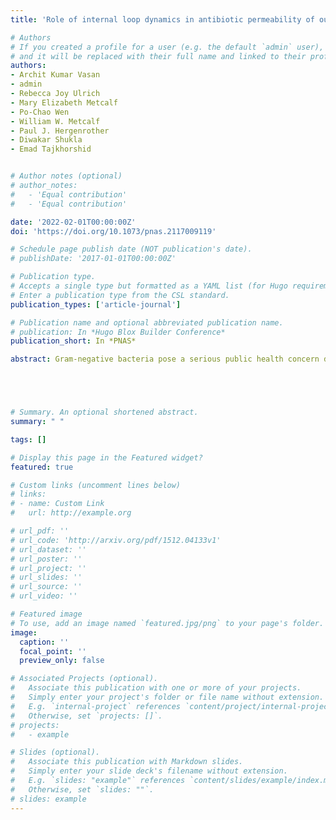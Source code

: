 ```yaml
---
title: 'Role of internal loop dynamics in antibiotic permeability of outer membrane porins'

# Authors
# If you created a profile for a user (e.g. the default `admin` user), write the username (folder name) here
# and it will be replaced with their full name and linked to their profile.
authors:
- Archit Kumar Vasan
- admin
- Rebecca Joy Ulrich 
- Mary Elizabeth Metcalf
- Po-Chao Wen 
- William W. Metcalf
- Paul J. Hergenrother
- Diwakar Shukla
- Emad Tajkhorshid 


# Author notes (optional)
# author_notes:
#   - 'Equal contribution'
#   - 'Equal contribution'

date: '2022-02-01T00:00:00Z'
doi: 'https://doi.org/10.1073/pnas.2117009119'

# Schedule page publish date (NOT publication's date).
# publishDate: '2017-01-01T00:00:00Z'

# Publication type.
# Accepts a single type but formatted as a YAML list (for Hugo requirements).
# Enter a publication type from the CSL standard.
publication_types: ['article-journal']

# Publication name and optional abbreviated publication name.
# publication: In *Hugo Blox Builder Conference*
publication_short: In *PNAS*

abstract: Gram-negative bacteria pose a serious public health concern due to resistance to many antibiotics, caused by the low permeability of their outer membrane (OM). Effective antibiotics use porins in the OM to reach the interior of the cell; thus, understanding permeation properties of OM porins is instrumental to rationally develop broad-spectrum antibiotics. A functionally important feature of OM porins is undergoing open–closed transitions that modulate their transport properties. To characterize the molecular basis of these transitions, we performed an extensive set of molecular dynamics (MD) simulations of Escherichia coli OM porin OmpF. Markov-state analysis revealed that large-scale motion of an internal loop, L3, underlies the transition between energetically stable open and closed states. The conformation of L3 is controlled by H bonds between highly conserved acidic residues on the loop and basic residues on the OmpF β-barrel. Mutation of key residues important for the loop’s conformation shifts the equilibrium between open and closed states and regulates translocation of permeants (ions and antibiotics), as observed in the simulations and validated by our whole-cell accumulation assay. Notably, one mutant system G119D, which we find to favor the closed state, has been reported in clinically resistant bacterial strains. Overall, our accumulated ∼200 µs of simulation data (the wild type and mutants) along with experimental assays suggest the involvement of internal loop dynamics in permeability of OM porins and antibiotic resistance in Gram-negative bacteria.





# Summary. An optional shortened abstract.
summary: " "

tags: []

# Display this page in the Featured widget?
featured: true

# Custom links (uncomment lines below)
# links:
# - name: Custom Link
#   url: http://example.org

# url_pdf: ''
# url_code: 'http://arxiv.org/pdf/1512.04133v1'
# url_dataset: ''
# url_poster: ''
# url_project: ''
# url_slides: ''
# url_source: ''
# url_video: ''

# Featured image
# To use, add an image named `featured.jpg/png` to your page's folder.
image:
  caption: ''
  focal_point: ''
  preview_only: false

# Associated Projects (optional).
#   Associate this publication with one or more of your projects.
#   Simply enter your project's folder or file name without extension.
#   E.g. `internal-project` references `content/project/internal-project/index.md`.
#   Otherwise, set `projects: []`.
# projects:
#   - example

# Slides (optional).
#   Associate this publication with Markdown slides.
#   Simply enter your slide deck's filename without extension.
#   E.g. `slides: "example"` references `content/slides/example/index.md`.
#   Otherwise, set `slides: ""`.
# slides: example
---
```


<!-- {{% callout note %}}
Click the _Cite_ button above to demo the feature to enable visitors to import publication metadata into their reference management software.
{{% /callout %}}

{{% callout note %}}
Create your slides in Markdown - click the _Slides_ button to check out the example.
{{% /callout %}}

Add the publication's **full text** or **supplementary notes** here. You can use rich formatting such as including [code, math, and images](https://docs.hugoblox.com/content/writing-markdown-latex/). -->
